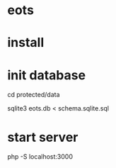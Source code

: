 eots
====

install
====

init database
=============
cd protected/data

sqlite3 eots.db < schema.sqlite.sql


start server
============
php -S localhost:3000


